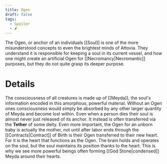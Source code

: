 ```yaml
---
title: Ogen
draft: false
tags:
  - Spoiler
  - 🌶
---
```


The Ogen, or anchor of an individuals [[Soul]] is one of the more misunderstood concepts to even the brightest minds of Attovia. They understand it is responsible for keeping a soul in its current vessel, and how one might create an artificial Ogen for [[Necromancy|Necromantic]] purposes, but they do not quite grasp its deeper purpose.
# Details
The consciousness of all creatures is made up of [[Meyda]], the soul's information encoded in this amorphous, powerful material. Without an Ogen ones consciousness would simply be absorbed by any other larger quantity of Meyda and become lost within. Even when a person dies their soul is almost never just released of its anchor. It instead is often transferred via the **Tether** of some deity. Even more important, the Ogen for an unborn baby is actually the mother, not until after labor ends through the [[Contracts|Contract]] of Birth is their Ogen transferred to their new heart. For it is the heart that functions as the Ogen. The brain holds and operates on the soul, but the soul maintains its position thanks to the heart. This is why we see more powerful beings often forming [[God Stone|condensed]] Meyda around their hearts.